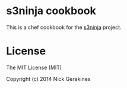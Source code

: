 # s3ninja cookbook

This is a chef cookbook for the [s3ninja](https://github.com/scireum/s3ninja) project.

# License

The MIT License (MIT)

Copyright (c) 2014 Nick Gerakines
